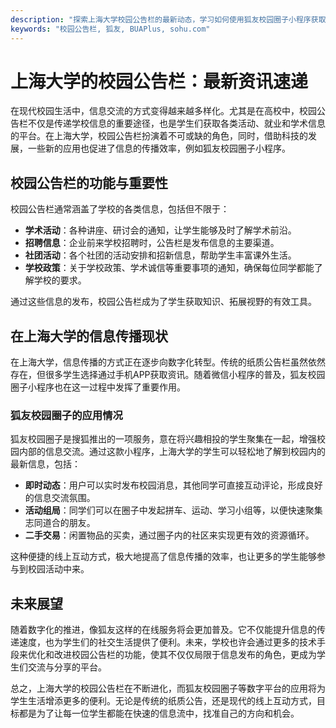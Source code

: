 ```yaml
---
description: "探索上海大学校园公告栏的最新动态，学习如何使用狐友校园圈子小程序获取资讯。"
keywords: "校园公告栏, 狐友, BUAPlus, sohu.com"
---
```

# 上海大学的校园公告栏：最新资讯速递

在现代校园生活中，信息交流的方式变得越来越多样化。尤其是在高校中，校园公告栏不仅是传递学校信息的重要途径，也是学生们获取各类活动、就业和学术信息的平台。在上海大学，校园公告栏扮演着不可或缺的角色，同时，借助科技的发展，一些新的应用也促进了信息的传播效率，例如狐友校园圈子小程序。

## 校园公告栏的功能与重要性

校园公告栏通常涵盖了学校的各类信息，包括但不限于：

- **学术活动**：各种讲座、研讨会的通知，让学生能够及时了解学术前沿。
- **招聘信息**：企业前来学校招聘时，公告栏是发布信息的主要渠道。
- **社团活动**：各个社团的活动安排和招新信息，帮助学生丰富课外生活。
- **学校政策**：关于学校政策、学术诚信等重要事项的通知，确保每位同学都能了解学校的要求。

通过这些信息的发布，校园公告栏成为了学生获取知识、拓展视野的有效工具。

## 在上海大学的信息传播现状

在上海大学，信息传播的方式正在逐步向数字化转型。传统的纸质公告栏虽然依然存在，但很多学生选择通过手机APP获取资讯。随着微信小程序的普及，狐友校园圈子小程序也在这一过程中发挥了重要作用。

### 狐友校园圈子的应用情况

狐友校园圈子是搜狐推出的一项服务，意在将兴趣相投的学生聚集在一起，增强校园内部的信息交流。通过这款小程序，上海大学的学生可以轻松地了解到校园内的最新信息，包括：

- **即时动态**：用户可以实时发布校园消息，其他同学可直接互动评论，形成良好的信息交流氛围。
- **活动组局**：同学们可以在圈子中发起拼车、运动、学习小组等，以便快速聚集志同道合的朋友。
- **二手交易**：闲置物品的买卖，通过圈子内的社区来实现更有效的资源循环。

这种便捷的线上互动方式，极大地提高了信息传播的效率，也让更多的学生能够参与到校园活动中来。

## 未来展望

随着数字化的推进，像狐友这样的在线服务将会更加普及。它不仅能提升信息的传递速度，也为学生们的社交生活提供了便利。未来，学校也许会通过更多的技术手段来优化和改进校园公告栏的功能，使其不仅仅局限于信息发布的角色，更成为学生们交流与分享的平台。

总之，上海大学的校园公告栏在不断进化，而狐友校园圈子等数字平台的应用将为学生生活增添更多的便利。无论是传统的纸质公告，还是现代的线上互动方式，目标都是为了让每一位学生都能在快速的信息流中，找准自己的方向和机会。
